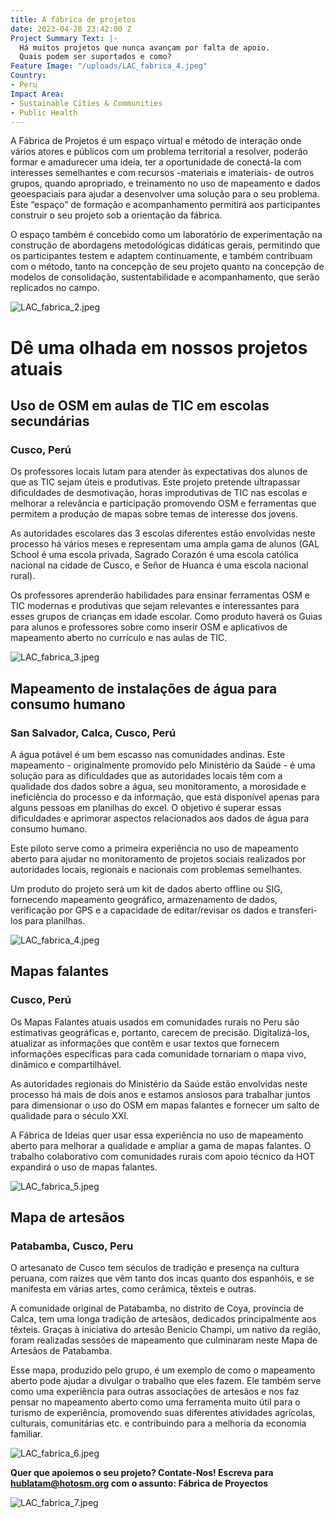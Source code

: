 ```yaml
---
title: A fábrica de projetos
date: 2023-04-28 23:42:00 Z
Project Summary Text: |-
  Há muitos projetos que nunca avançam por falta de apoio.
  Quais podem ser suportados e como?
Feature Image: "/uploads/LAC_fabrica_4.jpeg"
Country:
- Peru
Impact Area:
- Sustainable Cities & Communities
- Public Health
---
```


A Fábrica de Projetos é um espaço virtual e método de interação onde vários atores e públicos com um problema territorial a resolver, poderão formar e amadurecer uma ideia, ter a oportunidade de conectá-la com interesses semelhantes e com recursos -materiais e imateriais- de outros grupos, quando apropriado, e treinamento no uso de mapeamento e dados geoespaciais para ajudar a desenvolver uma solução para o seu problema. Este “espaço” de formação e acompanhamento permitirá aos participantes construir o seu projeto sob a orientação da fábrica.

O espaço também é concebido como um laboratório de experimentação na construção de abordagens metodológicas didáticas gerais, permitindo que os participantes testem e adaptem continuamente, e também contribuam com o método, tanto na concepção de seu projeto quanto na concepção de modelos de consolidação, sustentabilidade e acompanhamento, que serão replicados no campo.

![LAC_fabrica_2.jpeg](/uploads/LAC_fabrica_2.jpeg)

# Dê uma olhada em nossos projetos atuais

## Uso de OSM em aulas de TIC em escolas secundárias
### Cusco, Perú

Os professores locais lutam para atender às expectativas dos alunos de que as TIC sejam úteis e produtivas. Este projeto pretende ultrapassar dificuldades de desmotivação, horas improdutivas de TIC nas escolas e melhorar a relevância e participação promovendo OSM e ferramentas que permitem a produção de mapas sobre temas de interesse dos jovens.

As autoridades escolares das 3 escolas diferentes estão envolvidas neste processo há vários meses e representam uma ampla gama de alunos (GAL School é uma escola privada, Sagrado Corazón é uma escola católica nacional na cidade de Cusco, e Señor de Huanca é uma escola nacional rural).

Os professores aprenderão habilidades para ensinar ferramentas OSM e TIC modernas e produtivas que sejam relevantes e interessantes para esses grupos de crianças em idade escolar. Como produto haverá os Guias para alunos e professores sobre como inserir OSM e aplicativos de mapeamento aberto no currículo e nas aulas de TIC.

![LAC_fabrica_3.jpeg](/uploads/LAC_fabrica_3.jpeg)

## Mapeamento de instalações de água para consumo humano
### San Salvador, Calca, Cusco, Perú

A água potável é um bem escasso nas comunidades andinas. Este mapeamento - originalmente promovido pelo Ministério da Saúde - é uma solução para as dificuldades que as autoridades locais têm com a qualidade dos dados sobre a água, seu monitoramento, a morosidade e ineficiência do processo e da informação, que está disponível apenas para alguns pessoas em planilhas do excel. O objetivo é superar essas dificuldades e aprimorar aspectos relacionados aos dados de água para consumo humano.

Este piloto serve como a primeira experiência no uso de mapeamento aberto para ajudar no monitoramento de projetos sociais realizados por autoridades locais, regionais e nacionais com problemas semelhantes.

Um produto do projeto será um kit de dados aberto offline ou SIG, fornecendo mapeamento geográfico, armazenamento de dados, verificação por GPS e a capacidade de editar/revisar os dados e transferi-los para planilhas.

![LAC_fabrica_4.jpeg](/uploads/LAC_fabrica_4.jpeg)

## Mapas falantes
### Cusco, Perú

Os Mapas Falantes atuais usados ​​em comunidades rurais no Peru são estimativas geográficas e, portanto, carecem de precisão. Digitalizá-los, atualizar as informações que contêm e usar textos que fornecem informações específicas para cada comunidade tornariam o mapa vivo, dinâmico e compartilhável.

As autoridades regionais do Ministério da Saúde estão envolvidas neste processo há mais de dois anos e estamos ansiosos para trabalhar juntos para dimensionar o uso do OSM em mapas falantes e fornecer um salto de qualidade para o século XXI.

A Fábrica de Ideias quer usar essa experiência no uso de mapeamento aberto para melhorar a qualidade e ampliar a gama de mapas falantes. O trabalho colaborativo com comunidades rurais com apoio técnico da HOT expandirá o uso de mapas falantes.

![LAC_fabrica_5.jpeg](/uploads/LAC_fabrica_5.jpeg)

## Mapa de artesãos
### Patabamba, Cusco, Peru

O artesanato de Cusco tem séculos de tradição e presença na cultura peruana, com raízes que vêm tanto dos incas quanto dos espanhóis, e se manifesta em várias artes, como cerâmica, têxteis e outras.

A comunidade original de Patabamba, no distrito de Coya, província de Calca, tem uma longa tradição de artesãos, dedicados principalmente aos têxteis. Graças à iniciativa do artesão Benicio Champi, um nativo da região, foram realizadas sessões de mapeamento que culminaram neste Mapa de Artesãos de Patabamba.

Esse mapa, produzido pelo grupo, é um exemplo de como o mapeamento aberto pode ajudar a divulgar o trabalho que eles fazem. Ele também serve como uma experiência para outras associações de artesãos e nos faz pensar no mapeamento aberto como uma ferramenta muito útil para o turismo de experiência, promovendo suas diferentes atividades agrícolas, culturais, comunitárias etc. e contribuindo para a melhoria da economia familiar.

![LAC_fabrica_6.jpeg](/uploads/LAC_fabrica_6.jpeg)

**Quer que apoiemos o seu projeto?
Contate-Nos!
Escreva para hublatam@hotosm.org com o assunto:
Fábrica de Proyectos**

![LAC_fabrica_7.jpeg](/uploads/LAC_fabrica_7.jpeg)